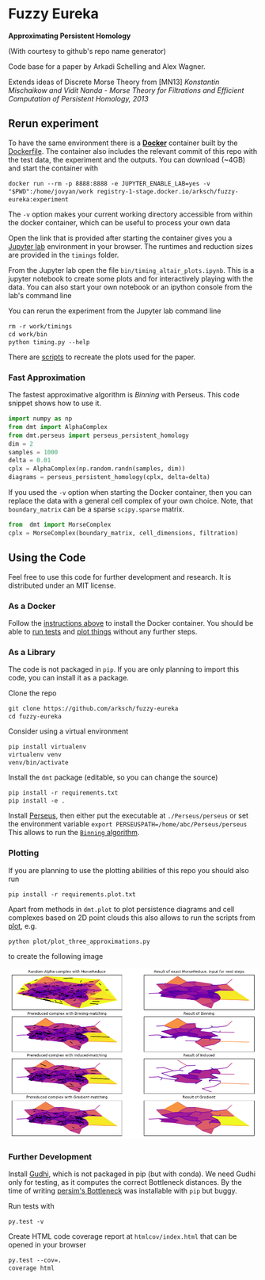 # Fuzzy Eureka

**Approximating Persistent Homology**

(With courtesy to github's repo name generator) 

Code base for a paper by Arkadi Schelling and Alex Wagner.

Extends ideas of Discrete Morse Theory from \[MN13\] *Konstantin Mischaikow and Vidit Nanda -
Morse Theory for Filtrations and Efficient Computation of Persistent Homology, 2013*


## Rerun experiment

To have the same environment there is a [**Docker**](https://www.docker.com/) 
container built by the [Dockerfile](Dockerfile). 
The container also includes the relevant commit of this repo with the 
test data, the experiment and the outputs.
You can download (~4GB) and start the container with
```
docker run --rm -p 8888:8888 -e JUPYTER_ENABLE_LAB=yes -v "$PWD":/home/jovyan/work registry-1-stage.docker.io/arksch/fuzzy-eureka:experiment
```

The `-v` option makes your current working directory accessible from 
within the docker container, which can be useful to process your own data

Open the link that is provided after starting the container gives you 
a [Jupyter lab](https://jupyterlab.readthedocs.io/en/stable/) environment in your browser. 
The runtimes and reduction sizes are provided in the `timings` folder.

From the Jupyter lab open the file `bin/timing_altair_plots.ipynb`. 
This is a jupyter notebook to create some plots
and for interactively playing with the data.
You can also start your own notebook
or an ipython console from the lab's command line

You can rerun the experiment from the Jupyter lab command line
```
rm -r work/timings
cd work/bin
python timing.py --help
```

There are [scripts](plots/) to recreate the plots used for the paper.

### Fast Approximation

The fastest approximative algorithm is *Binning* with Perseus.
This code snippet shows how to use it.
```python 
import numpy as np
from dmt import AlphaComplex
from dmt.perseus import perseus_persistent_homology
dim = 2
samples = 1000
delta = 0.01
cplx = AlphaComplex(np.random.randn(samples, dim))
diagrams = perseus_persistent_homology(cplx, delta=delta)
```
If you used the `-v` option when starting the Docker container,
then you can replace the data with a general cell complex of your own choice.
Note, that `boundary_matrix` can be a sparse `scipy.sparse` matrix.
```python
from  dmt import MorseComplex
cplx = MorseComplex(boundary_matrix, cell_dimensions, filtration)
```

## Using the Code

Feel free to use this code for further development and research.
It is distributed under an MIT license.

### As a Docker

Follow the [instructions above](#rerun-experiment) to install the Docker container.
You should be able to [run tests](#further-development)
and [plot things](#plotting) without any further steps.

### As a Library

The code is not packaged in `pip`.
If you are only planning to import this code, you can install it as a package.

Clone the repo
```
git clone https://github.com/arksch/fuzzy-eureka
cd fuzzy-eureka
```
Consider using a virtual environment
```
pip install virtualenv
virtualenv venv
venv/bin/activate
```
Install the `dmt` package (editable, so you can change the source)
```
pip install -r requirements.txt
pip install -e .
```

Install [Perseus](https://people.maths.ox.ac.uk/nanda/perseus/index.html),
then either put the executable at `./Perseus/perseus`
or set the environment variable `export PERSEUSPATH=/home/abc/Perseus/perseus`
This allows to run the [`Binning` algorithm](#fast-approximation).

### Plotting

If you are planning to use the plotting abilities of this repo you should also run
```
pip install -r requirements.plot.txt
```

Apart from methods in `dmt.plot` to plot persistence diagrams and
cell complexes based on 2D point clouds this also allows to run the 
scripts from [plot](plots/), e.g.
```
python plot/plot_three_approximations.py
```
to create the following image

![Figure1](plots/approximation_results.png)

### Further Development

Install [Gudhi](https://gudhi.inria.fr/python/latest/installation.html),
which is not packaged in pip (but with conda).
We need Gudhi only for testing, as it computes the correct Bottleneck distances.
By the time of writing [persim's Bottleneck](http://persim.scikit-tda.org/) was
 installable with `pip` but buggy.

Run tests with
```
py.test -v
```

Create HTML code coverage report at `htmlcov/index.html` that can be opened in your browser
```
py.test --cov=.
coverage html
```
